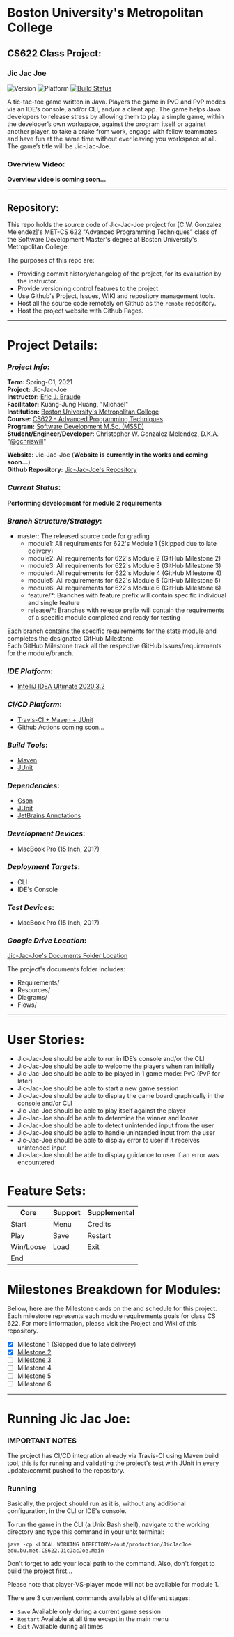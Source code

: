 
# Boston University's Metropolitan College  
## CS622 Class Project:

### Jic Jac Joe 

![Version](https://img.shields.io/badge/version-0.0.1-blue.svg?style=flat )
![Platform](https://img.shields.io/badge/platform-CLI-blue.svg?style=flat )
[![Build Status](https://www.travis-ci.com/gchriswill/JicJacJoe.svg?token=8efyA1QMsv1rNCzSQkn1&branch=master)](https://www.travis-ci.com/gchriswill/JicJacJoe)

A tic-tac-toe game written in Java. 
Players the game in PvC and PvP modes via an IDE’s console, and/or CLI, and/or a client app. 
The game helps Java developers to release stress by allowing them to play a simple game, 
within the developer’s own workspace, against the program itself or against another player, 
to take a brake from work, engage with fellow teammates and have fun at the same time without ever leaving you workspace at all. 
The game’s title will be Jic-Jac-Joe.

### Overview Video:

**Overview video is coming soon...**  

[comment]: <> (An in-depth and 15 minutes-long for project overview and usage guide can be found [here]&#40;#&#41;.)

---

## Repository:

This repo holds the source code of Jic-Jac-Joe project for [C.W. Gonzalez Melendez]'s 
MET-CS 622 "Advanced Programming Techniques" class of the Software Development Master's degree 
at Boston University's Metropolitan College.

The purposes of this repo are:

- Providing commit history/changelog of the project, for its evaluation by the instructor.
- Provide versioning control features to the project.
- Use Github's Project, Issues, WIKI and repository management tools.
- Host all the source code remotely on Github as the `remote` repository.
- Host the project website with Github Pages.

---

# Project Details:

### _Project Info_:

**Term:** Spring-O1, 2021  
**Project:** Jic-Jac-Joe  
**Instructor:** [Eric J. Braude](https://www.bu.edu/met/profile/eric-j-braude/)  
**Facilitator:** Kuang-Jung Huang, "Michael"  
**Institution:** [Boston University's Metropolitan College](https://www.bu.edu/met/)  
**Course:** [CS622 - Advanced Programming Techniques](http://www.bu.edu/csmet/academic-programs/courses/cs622/)  
**Program:** [Software Development M.Sc. (MSSD)](https://www.bu.edu/met/degrees-certificates/ms-software-development/)  
**Student/Engineer/Developer:** Christopher W. Gonzalez Melendez, D.K.A. "[@gchriswill](https://github.com/gchriswill)"  

**Website:** Jic-Jac-Joe (**Website is currently in the works and coming soon...**)  
**Github Repository:** [Jic-Jac-Joe's Repository](https://github.com/gchriswill/JicJacJoe)

### _Current Status_:

**Performing development for module 2 requirements**

### _Branch Structure/Strategy_:

- master: The released source code for grading
    - module1: All requirements for 622's Module 1 (Skipped due to late delivery)
    - module2: All requirements for 622's Module 2 (GitHub Milestone 2)
    - module3: All requirements for 622's Module 3 (GitHub Milestone 3)
    - module4: All requirements for 622's Module 4 (GitHub Milestone 4)
    - module5: All requirements for 622's Module 5 (GitHub Milestone 5)
    - module6: All requirements for 622's Module 6 (GitHub Milestone 6)
    - feature/*: Branches with feature prefix will contain specific individual and single feature
    - release/*: Branches with release prefix will contain the requirements of a specific module completed and ready for testing  
    

Each branch contains the specific requirements for the state module and completes the designated GitHub Milestone.  
Each GitHub Milestone track all the respective GitHub Issues/requirements for the module/branch.  

### _IDE Platform_:

- [IntelliJ IDEA Ultimate 2020.3.2](https://www.jetbrains.com/idea/)

### _CI/CD Platform_:

- [Travis-CI + Maven + JUnit](https://www.travis-ci.com/github/gchriswill/JicJacJoe)
- Github Actions coming soon...

### _Build Tools_:  

- [Maven](http://maven.apache.org)
- [JUnit](https://junit.org/junit5/)

### _Dependencies_:  

- [Gson](https://github.com/google/gson)
- [JUnit](https://junit.org/junit5/)
- [JetBrains Annotations](https://github.com/JetBrains/java-annotations)

### _Development Devices_:

- MacBook Pro (15 Inch, 2017)

### _Deployment Targets_:

- CLI
- IDE's Console

### _Test Devices_:

- MacBook Pro (15 Inch, 2017)  

### _Google Drive Location_:

[Jic-Jac-Joe's Documents Folder Location](https://drive.google.com/drive/u/1/folders/0ABEHSS4VkZJqUk9PVA)  

The project's documents folder includes:

- Requirements/
- Resources/
- Diagrams/
- Flows/

---

# User Stories:  

- Jic-Jac-Joe should be able to run in IDE’s console and/or the CLI
- Jic-Jac-Joe should be able to welcome the players when ran initially
- Jic-Jac-Joe should be able to be played in 1 game mode: PvC (PvP for later)
- Jic-Jac-Joe should be able to start a new game session
- Jic-Jac-Joe should be able to display the game board graphically in the console and/or CLI
- Jic-Jac-Joe should be able to play itself against the player
- Jic-Jac-Joe should be able to determine the winner and looser
- Jic-Jac-Joe should be able to detect unintended input from the user
- Jic-Jac-Joe should be able to handle unintended input from the user
- Jic-Jac-Joe should be able to display error to user if it receives unintended input
- Jic-Jac-Joe should be able to display guidance to user if an error was encountered

# Feature Sets:

| Core          | Support       | Supplemental  |
| ------------- | ------------- | ------------- |
| Start         | Menu          | Credits       |
| Play          | Save          | Restart       |
| Win/Loose     | Load          | Exit          |
| End           |               |               |


# Milestones Breakdown for Modules:

Bellow, here are the Milestone cards on the and schedule for this project. 
Each milestone represents each module requirements goals for class CS 622.
For more information, please visit the Project and Wiki of this repository.

- [x] Milestone 1 (Skipped due to late delivery)
- [x] [Milestone 2](https://github.com/gchriswill/JicJacJoe/milestone/1)
- [ ] [Milestone 3](https://github.com/gchriswill/JicJacJoe/milestone/2)
- [ ] Milestone 4
- [ ] Milestone 5
- [ ] Milestone 6

--- 

# Running Jic Jac Joe:

### IMPORTANT NOTES  

The project has CI/CD integration already via Travis-CI using Maven build tool, this is for 
running and validating the project's test with JUnit in every update/commit pushed to the repository. 

### Running

Basically, the project should run as it is, without any additional configuration, in the CLI or IDE's console.  

To run the game in the CLI (a Unix Bash shell), navigate to the working directory and type this command in your unix terminal:  

`java -cp <LOCAL WORKING DIRECTORY>/out/production/JicJacJoe edu.bu.met.CS622.JicJacJoe.Main`

Don't forget to add your local path to the command.
Also, don't forget to build the project first...

Please note that player-VS-player mode will not be available for module 1.

There are 3 convenient commands available at different stages:  

- `Save` Available only during a current game session  
- `Restart` Available at all time except in the main menu
- `Exit` Available during all times




